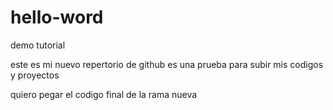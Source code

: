# hello-word
demo tutorial 


este es mi nuevo repertorio de github
es una prueba para subir mis codigos y proyectos


quiero pegar el codigo final de la rama nueva

